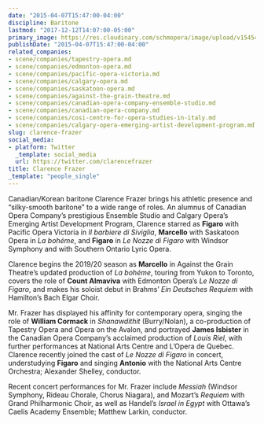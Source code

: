 ```yaml
---
date: "2015-04-07T15:47:00-04:00"
discipline: Baritone
lastmod: "2017-12-12T14:07:00-05:00"
primary_image: https://res.cloudinary.com/schmopera/image/upload/v1545409169/media/webhook-uploads/1513105456647/2017-12-12---Clarence-Frazer.jpg.jpg
publishDate: "2015-04-07T15:47:00-04:00"
related_companies:
- scene/companies/tapestry-opera.md
- scene/companies/edmonton-opera.md
- scene/companies/pacific-opera-victoria.md
- scene/companies/calgary-opera.md
- scene/companies/saskatoon-opera.md
- scene/companies/against-the-grain-theatre.md
- scene/companies/canadian-opera-company-ensemble-studio.md
- scene/companies/canadian-opera-company.md
- scene/companies/cosi-centre-for-opera-studies-in-italy.md
- scene/companies/calgary-opera-emerging-artist-development-program.md
slug: clarence-frazer
social_media:
- platform: Twitter
  _template: social_media
  url: https://twitter.com/clarencefrazer
title: Clarence Frazer
_template: "people_single"
---
```

Canadian/Korean baritone Clarence Frazer brings his athletic presence and “silky-smooth baritone” to a wide range of roles. An alumnus of Canadian Opera Company’s prestigious Ensemble Studio and Calgary Opera’s Emerging Artist Development Program, Clarence starred as **Figaro** with Pacific Opera Victoria in _Il barbiere di Siviglia_, **Marcello** with Saskatoon Opera in _La bohéme_, and **Figaro** in _Le Nozze di Figaro_ with Windsor Symphony and with Southern Ontario Lyric Opera.

Clarence begins the 2019/20 season as **Marcello** in Against the Grain Theatre’s updated production of _La bohéme_, touring from Yukon to Toronto, covers the role of **Count Almaviva** with Edmonton Opera’s _Le Nozze di Figaro_, and makes his soloist debut in Brahms’ _Ein Deutsches Requiem_ with Hamilton’s Bach Elgar Choir.

Mr. Frazer has displayed his affinity for contemporary opera, singing the role of **William Cormack** in _Shanawdithit_ (Burry/Nolan), a co-production of Tapestry Opera and Opera on the Avalon, and portrayed **James Isbister** in the Canadian Opera Company’s acclaimed production of _Louis Riel_, with further performances at National Arts Centre and L’Opera de Quebec. Clarence recently joined the cast of _Le Nozze di Figaro_ in concert, understudying **Figaro** and singing **Antonio** with the National Arts Centre Orchestra; Alexander Shelley, conductor.

Recent concert performances for Mr. Frazer include _Messiah_ (Windsor Symphony, Rideau Chorale, Chorus Niagara), and Mozart’s _Requiem_ with Grand Philharmonic Choir, as well as Handel’s _Israel in Egypt_ with Ottawa’s Caelis Academy Ensemble; Matthew Larkin, conductor.